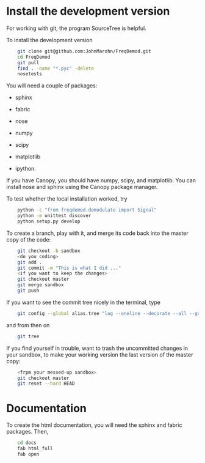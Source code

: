 Install the development version
===============================

For working with git, the program SourceTree is helpful.

To install the development version 

```bash
    git clone git@github.com:JohnMarohn/FreqDemod.git
    cd FreqDemod    
    git pull 
    find . -name "*.pyc" -delete
    nosetests
```

You will need a couple of packages:

* sphinx

* fabric

* nose

* numpy

* scipy

* matplotlib

* ipython.

If you have Canopy, you should have numpy, scipy, and matplotlib.  You can install nose and sphinx using the Canopy package manager.

To test whether the local installation worked, try

```bash
    python -c "from freqdemod.demodulate import Signal"
    python -m unittest discover
    python setup.py develop
```

To create a branch, play with it, and merge its code back into the master copy of the code:

```bash
    git checkout -b sandbox
    <do you coding>
    git add .
    git commit -m "This is what I did ..."
    <if you want to keep the changes>
    git checkout master
    git merge sandbox 
    git push
```

If you want to see the commit tree nicely in the terminal, type

```bash
    git config --global alias.tree "log --oneline --decorate --all --graph"
```

and from then on

```bash
    git tree
```

If you find yourself in trouble, want to trash the uncommitted changes in your sandbox, to make your working version the last version of the master copy:

```bash
    <frpm your messed-up sandbox>
    git checkout master
    git reset --hard HEAD
```

Documentation
=============

To create the html documentation, you will need the sphinx and fabric packages.  Then,

```bash
    cd docs
    fab html_full
    fab open
```
